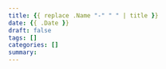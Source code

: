 ```yaml
---
title: {{ replace .Name "-" " " | title }}
date: {{ .Date }}
draft: false
tags: []
categories: []
summary: 
---
```


